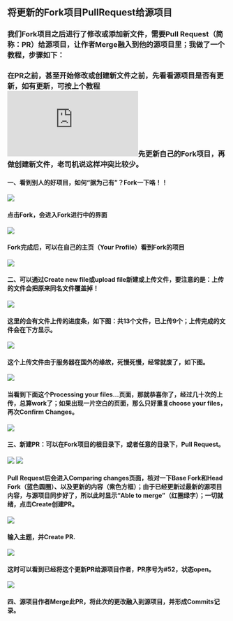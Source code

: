 ## 将更新的Fork项目PullRequest给源项目

### 我们Fork项目之后进行了修改或添加新文件，需要Pull Request（简称：PR）给源项目，让作者Merge融入到他的源项目里；我做了一个教程，步骤如下：

### 在PR之前，甚至开始修改或创建新文件之前，先看看源项目是否有更新，如有更新，可按上个教程![《在GitHub上更新Fork的方法》](https://github.com/bitbyte27/SoftwareTutorials/blob/master/Git/%E5%9C%A8GitHub%E4%B8%8A%E6%9B%B4%E6%96%B0Fork%E7%9A%84%E6%96%B9%E6%B3%95.md)先更新自己的Fork项目，再做创建新文件，老司机说这样冲突比较少。

#### 一、看到别人的好项目，如何“据为己有”？Fork一下咯！！
![](pic/fork1.png)
#### 点击Fork，会进入Fork进行中的界面
![](pic/fork2.jpg)
#### Fork完成后，可以在自己的主页（Your Profile）看到Fork的项目
![](pic/fork3.png)

#### 二、可以通过Create new file或upload file新建或上传文件，要注意的是：上传的文件会把原来同名文件覆盖掉！
![](pic/fork4.png)
#### 这里的会有文件上传的进度条，如下图：共13个文件，已上传9个；上传完成的文件会在下方显示。
![](pic/fork5.png)
#### 这个上传文件由于服务器在国外的缘故，死慢死慢，经常就废了，如下图。
![](pic/fork6.png)
#### 当看到下面这个Processing your files…页面，那就恭喜你了，经过几十次的上传，总算work了；如果出现一片空白的页面，那么只好重复choose your files，再次Confirm Changes。
![](pic/fork7.png)

#### 三、新建PR：可以在Fork项目的根目录下，或者任意的目录下，Pull Request。
![](pic/PR1.png)
![](pic/PR2.png)
#### Pull Request后会进入Comparing changes页面，核对一下Base Fork和Head Fork（蓝色圆圈）、以及更新的内容（紫色方框）；由于已经更新过最新的源项目内容，与源项目同步好了，所以此时显示“Able to merge”（红圈绿字）；一切就绪，点击Create创建PR。
![](pic/PR3.png)
#### 输入主题，并Create PR.
![](pic/PR4.png)
#### 这时可以看到已经将这个更新PR给源项目作者，PR序号为#52，状态open。
![](pic/PR5.png)

#### 四、源项目作者Merge此PR，将此次的更改融入到源项目，并形成Commits记录。
